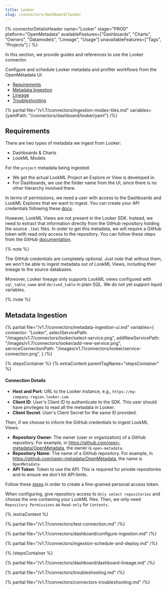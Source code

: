```yaml
---
title: Looker
slug: /connectors/dashboard/looker
---
```


{% connectorDetailsHeader
  name="Looker"
  stage="PROD"
  platform="OpenMetadata"
  availableFeatures=["Dashboards", "Charts", "Owners", "Datamodels", "Lineage", "Usage"]
  unavailableFeatures=["Tags", "Projects"]
/ %}

In this section, we provide guides and references to use the Looker connector.

Configure and schedule Looker metadata and profiler workflows from the OpenMetadata UI:

- [Requirements](#requirements)
- [Metadata Ingestion](#metadata-ingestion)
- [Lineage](#lineage)
- [Troubleshooting](#troubleshooting)

{% partial file="/v1.7/connectors/ingestion-modes-tiles.md" variables={yamlPath: "/connectors/dashboard/looker/yaml"} /%}

## Requirements

There are two types of metadata we ingest from Looker:
- Dashboards & Charts
- LookML Models

For the `project` metadata being ingested:
- We get the actual LookML Project an Explore or View is developed in.
- For Dashboards, we use the folder name from the UI, since there is no other hierarchy involved there.

In terms of permissions, we need a user with access to the Dashboards and LookML Explores that we want to ingest. You can
create your API credentials following these [docs](https://cloud.google.com/looker/docs/api-auth).

However, LookML Views are not present in the Looker SDK. Instead, we need to extract that information directly from
the GitHub repository holding the source `.lkml` files. In order to get this metadata, we will require a GitHub token
with read only access to the repository. You can follow these steps from the GitHub [documentation](https://docs.github.com/en/enterprise-server@3.4/authentication/keeping-your-account-and-data-secure/creating-a-personal-access-token).

{% note %}

The GitHub credentials are completely optional. Just note that without them, we won't be able to ingest metadata
out of LookML Views, including their lineage to the source databases.

Moreover, Looker lineage only supports LookML views configured with `sql_table_name` and `derived_table` in plain SQL.
We do not yet support liquid variables.

{% /note %}

## Metadata Ingestion

{% partial 
  file="/v1.7/connectors/metadata-ingestion-ui.md" 
  variables={
    connector: "Looker", 
    selectServicePath: "/images/v1.7/connectors/looker/select-service.png",
    addNewServicePath: "/images/v1.7/connectors/looker/add-new-service.png",
    serviceConnectionPath: "/images/v1.7/connectors/looker/service-connection.png",
} 
/%}

{% stepsContainer %}
{% extraContent parentTagName="stepsContainer" %}

#### Connection Details

- **Host and Port**: URL to the Looker instance, e.g., `https://my-company.region.looker.com`.
- **Client ID**: User's Client ID to authenticate to the SDK. This user should have privileges to read all the metadata in Looker.
- **Client Secret**: User's Client Secret for the same ID provided.

Then, if we choose to inform the GitHub credentials to ingest LookML Views:

- **Repository Owner**: The owner (user or organization) of a GitHub repository. For example, in https://github.com/open-metadata/OpenMetadata, the owner is `open-metadata`.
- **Repository Name**: The name of a GitHub repository. For example, in https://github.com/open-metadata/OpenMetadata, the name is `OpenMetadata`.
- **API Token**: Token to use the API. This is required for private repositories and to ensure we don't hit API limits.

Follow these [steps](https://docs.github.com/en/authentication/keeping-your-account-and-data-secure/creating-a-personal-access-token#creating-a-fine-grained-personal-access-token) in order to create a fine-grained personal access token.

When configuring, give repository access to `Only select repositories` and choose the one containing your LookML files. Then, we only need `Repository Permissions` as `Read-only` for `Contents`.

{% /extraContent %}

{% partial file="/v1.7/connectors/test-connection.md" /%}

{% partial file="/v1.7/connectors/dashboard/configure-ingestion.md" /%}

{% partial file="/v1.7/connectors/ingestion-schedule-and-deploy.md" /%}

{% /stepsContainer %}

{% partial file="/v1.7/connectors/dashboard/dashboard-lineage.md" /%}

{% partial file="/v1.7/connectors/troubleshooting.md" /%}

{% partial file="/v1.7/connectors/connectors-troubleshooting.md" /%}
